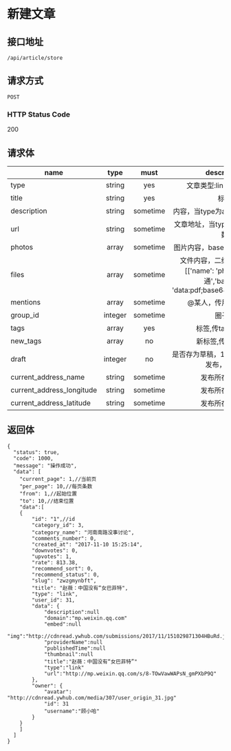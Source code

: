 # 新建文章

## 接口地址

`/api/article/store`

## 请求方式

`POST`

### HTTP Status Code

200

## 请求体

| name     | type     | must     | description |
|----------|:--------:|:--------:|:--------:|
| type   | string   | yes     | 文章类型:link,text,article |
| title   | string   | yes     | 标题 |
| description   | string   | sometime     | 内容，当type为article时传此参数 |
| url   | string   | sometime     | 文章地址，当type为link时传此参数 |
| photos   | array   | sometime     | 图片内容，base64格式或url格式 |
| files   | array   | sometime     | 文件内容，二维数组，格式：[['name': 'php从入门到精通','base64': 'data:pdf;base64,/988fdf/dfdf']] |
| mentions   | array   | sometime     | @某人，传用户id的数组 |
| group_id   | integer   | sometime     | 圈子id |
| tags     | array    | yes      | 标签,传tag的value |
| new_tags     | array    | no      | 新标签,传标签名字 |
| draft     | integer    | no      | 是否存为草稿，1存为草稿，0立即发布，默认0 |
| current_address_name   | string   | sometime     | 发布所在地名字 |
| current_address_longitude   | string   | sometime     | 发布所在地经度 |
| current_address_latitude   | string   | sometime     | 发布所在地纬度 |



## 返回体

```json5
{
  "status": true,
  "code": 1000,
  "message": "操作成功",
  "data": [
    "current_page": 1,//当前页
    "per_page": 10,//每页条数
    "from": 1,//起始位置
    "to": 10,//结束位置
    "data":[
    {
        "id": "1",//id
        "category_id": 3,
        "category_name": "河南南路没事讨论",
        "comments_number": 0,
        "created_at": "2017-11-10 15:25:14",
        "downvotes": 0,
        "upvotes": 1,
        "rate": 813.38,
        "recommend_sort": 0,
        "recommend_status": 0,
        "slug": "zwzgmynbft",
        "title": "赵薇：中国没有“女巴菲特",
        "type": "link",
        "user_id": 31,
        "data": {
            "description":null
            "domain":"mp.weixin.qq.com"
            "embed":null
            "img":"http://cdnread.ywhub.com/submissions/2017/11/151029871304HBuRd.jpeg"
            "providerName":null
            "publishedTime":null
            "thumbnail":null
            "title":"赵薇：中国没有“女巴菲特”"
            "type":"link"
            "url":"http://mp.weixin.qq.com/s/8-TOwVawWAPsN_gmPXbP9Q"
        },
        "owner": {
            "avatar": "http://cdnread.ywhub.com/media/307/user_origin_31.jpg"
            "id": 31
            "username":"顾小哈"
        }
    }
    ]
  ]
}
``` 
